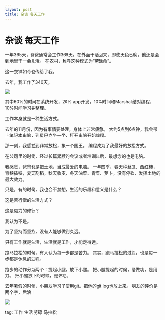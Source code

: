 ```yaml
---
layout: post
title: 杂谈 每天工作
---
```


# 杂谈 每天工作

一年365天，爸爸通常会工作366天。在外面干活回来，即使天色已晚，他还是会到地里干一会儿活。
在农村，称呼这种模式为“劳碌命”。

这一衣钵如今也传给了我。

去年，我工作了340天。

<img src="{{site.url}}/img/coding_001.jpg">

其中60%的时间在系统开发，20% app开发，10%时间和Marshall结对编程，10%时间学习并整理。

工作本身就是一种生活方式。

去年的11月份，因为有事情要处理，身体上非常疲惫。
大约5点到6点钟，我会带上笔记本电脑，到星巴克坐一坐，打开电脑开始编程。

那一刻，我感觉到非常放松，象一个国王。
编程成为了我最好的放松方式。

在公司里的时候，经过长篇累牍的会议或者培训以后，最想念的也是电脑。

我感觉，爸爸也是把土地，当成最爱的电脑。
一年四季，春天种丝瓜、西红柿，育秧插秧，夏天割稻，秋天收麦，冬天油菜、青菜、萝卜，没有停歇，发挥土地的最大效力。

只是，有的时候，我也会不禁想，生活的乐趣和意义是什么？

这是苦行僧的生活方式？

这是毅力的修行？

我认为不是。

为了坚持而坚持，没有人能够做到久远。

只有工作就是生活，生活就是工作，才能走得远。

跑马拉松的时候，有人认为每一步都是苦力。
其实，跑马拉松的过程，也是每一步都是休息的过程。

跑步的动作分为两个：提起小腿，放下小腿。
把小腿提起的时候，是做功，是用力。
把小腿放下的时候，是休息。


去年暑假的时候，小朋友学习了使用git。把他的git log也放上来。
朋友的评价是两个字，后浪！

<img src="{{site.url}}/img/coding_002.jpg">







<br>

tag: 工作 生活 劳碌 马拉松

<br>

